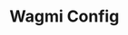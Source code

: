 <script setup>
  import { data } from '../../../versions.data'
  const { version } = data
</script>

# Wagmi Config
